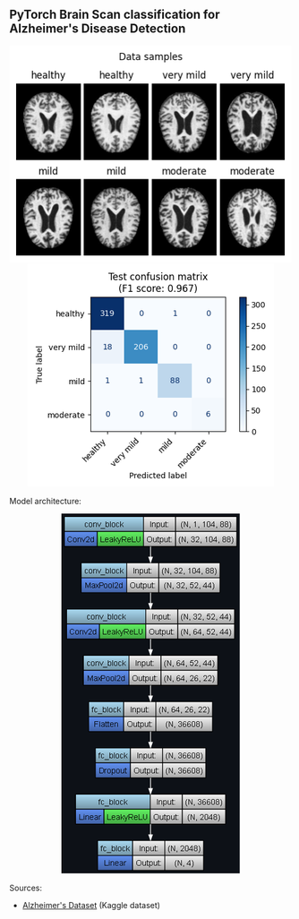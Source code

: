 ## PyTorch Brain Scan classification for Alzheimer's Disease Detection

<p align="center">
	<img src="images/data_samples.png"/>
	<br/>
	<img src="images/test_confusion_matrix.png"/>
</p>

Model architecture:

<p align="center">
	<img src="images/model_architecture.png"/>
</p>

Sources:
- [Alzheimer's Dataset](https://www.kaggle.com/datasets/tourist55/alzheimers-dataset-4-class-of-images) (Kaggle dataset)
